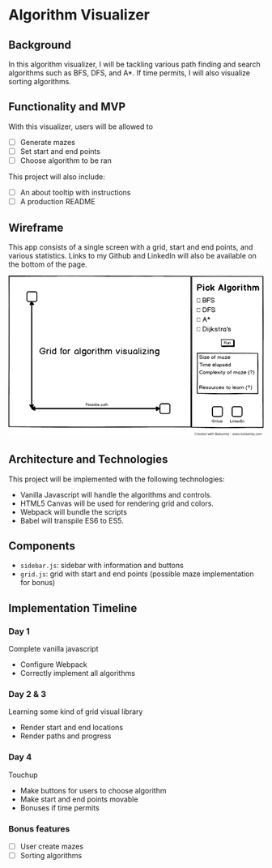 # Algorithm Visualizer

## Background
In this algorithm visualizer, I will be tackling various path finding and search algorithms such as BFS, DFS, and A*. If time permits, I will also visualize sorting algorithms.

## Functionality and MVP
With this visualizer, users will be allowed to
- [ ] Generate mazes
- [ ] Set start and end points
- [ ] Choose algorithm to be ran

This project will also include:
- [ ] An about tooltip with instructions
- [ ] A production README

## Wireframe
This app consists of a single screen with a grid, start and end points, and various statistics. Links to my Github and LinkedIn will also be available on the bottom of the page.

![AlgoVisualizer](./wireframe.png)

## Architecture and Technologies
This project will be implemented with the following technologies:
* Vanilla Javascript will handle the algorithms and controls.
* HTML5 Canvas will be used for rendering grid and colors.
* Webpack will bundle the scripts
* Babel will transpile ES6 to ES5.

## Components

* `sidebar.js`: sidebar with information and buttons
* `grid.js`: grid with start and end points (possible maze implementation for bonus)

## Implementation Timeline

### Day 1
Complete vanilla javascript
* Configure Webpack
* Correctly implement all algorithms

### Day 2 & 3
Learning some kind of grid visual library
* Render start and end locations
* Render paths and progress

### Day 4
Touchup
* Make buttons for users to choose algorithm
* Make start and end points movable
* Bonuses if time permits

### Bonus features
- [ ] User create mazes
- [ ] Sorting algorithms

